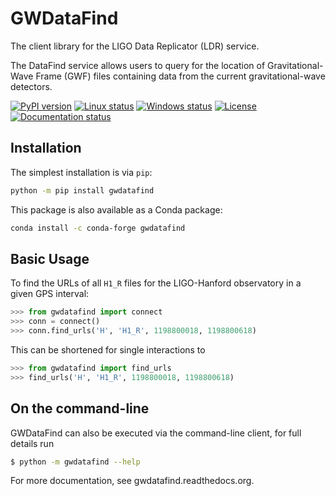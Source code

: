 # GWDataFind

The client library for the LIGO Data Replicator (LDR) service.

The DataFind service allows users to query for the location of
Gravitational-Wave Frame (GWF) files containing data from the current
gravitational-wave detectors.

[![PyPI version](https://badge.fury.io/py/gwdatafind.svg)](http://badge.fury.io/py/gwdatafind)
[![Linux status](https://git.ligo.org/lscsoft/gwdatafind/badges/main/pipeline.svg)](https://git.ligo.org/lscsoft/gwdatafind/commits/main)
[![Windows status](https://ci.appveyor.com/api/projects/status/js6gql8960qa9pkl?svg=true)](https://ci.appveyor.com/project/duncanmmacleod/gwdatafind)
[![License](https://img.shields.io/pypi/l/gwdatafind.svg)](https://choosealicense.com/licenses/gpl-3.0/)
[![Documentation status](https://readthedocs.org/projects/gwdatafind/badge/?version=latest)](https://gwdatafind.readthedocs.io/en/latest/?badge=latest)

## Installation

The simplest installation is via `pip`:

```bash
python -m pip install gwdatafind
```

This package is also available as a Conda package:

```bash
conda install -c conda-forge gwdatafind
```

## Basic Usage

To find the URLs of all `H1_R` files for the LIGO-Hanford observatory in
a given GPS interval:

```python
>>> from gwdatafind import connect
>>> conn = connect()
>>> conn.find_urls('H', 'H1_R', 1198800018, 1198800618)
```

This can be shortened for single interactions to

```python
>>> from gwdatafind import find_urls
>>> find_urls('H', 'H1_R', 1198800018, 1198800618)
```

## On the command-line

GWDataFind can also be executed via the command-line client, for full details
run

```bash
$ python -m gwdatafind --help
```

For more documentation, see gwdatafind.readthedocs.org.
